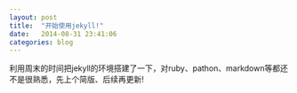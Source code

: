 ```yaml
---
layout: post
title:  "开始使用jekyll!"
date:   2014-08-31 23:41:06
categories: blog
---
```


利用周末的时间把jekyll的环境搭建了一下，对ruby、pathon、markdown等都还不是很熟悉，先上个简版、后续再更新!
